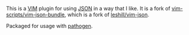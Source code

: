 This is a [VIM][] plugin for using [JSON][] in a way that I like. It is a fork of [vim-scripts/vim-json-bundle][], which is a fork of [leshill/vim-json][].

Packaged for usage with [pathogen][].

[VIM]: https://en.wikipedia.org/wiki/Vim_(text_editor)
[JSON]: https://en.wikipedia.org/wiki/JSON
[vim-scripts/vim-json-bundle]: https://github.com/vim-scripts/vim-json-bundle
[leshill/vim-json]: https://github.com/leshill/vim-json
[pathogen]: https://github.com/tpope/vim-pathogen

